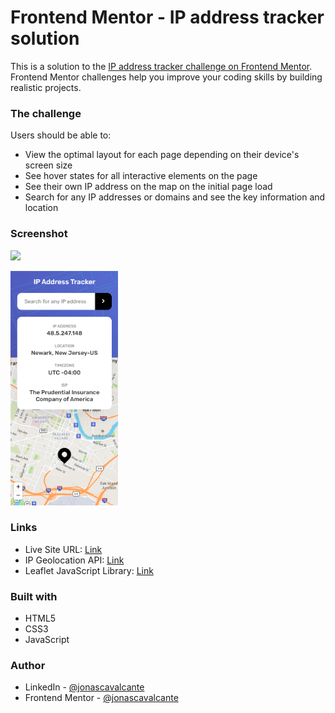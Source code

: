 # Frontend Mentor - IP address tracker solution

This is a solution to the [IP address tracker challenge on Frontend Mentor](https://www.frontendmentor.io/challenges/ip-address-tracker-I8-0yYAH0). Frontend Mentor challenges help you improve your coding skills by building realistic projects. 

### The challenge

Users should be able to:

- View the optimal layout for each page depending on their device's screen size
- See hover states for all interactive elements on the page
- See their own IP address on the map on the initial page load
- Search for any IP addresses or domains and see the key information and location

### Screenshot

<img src="./images/desktop.gif" width="1080">
<p float="left">
  <img src="./images/mobile.png" height="375">
</p>

### Links

- Live Site URL: [Link](https://jonascavalcante.github.io/ip-address-tracker/)
- IP Geolocation API: [Link](https://geo.ipify.org/)
- Leaflet JavaScript Library: [Link](https://leafletjs.com/)

### Built with

- HTML5
- CSS3
- JavaScript

### Author

- LinkedIn - [@jonascavalcante](https://www.linkedin.com/in/jonascavalcante/)
- Frontend Mentor - [@jonascavalcante](https://www.frontendmentor.io/profile/jonascavalcante)